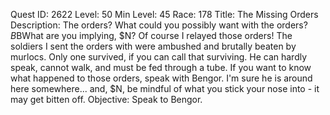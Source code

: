 Quest ID: 2622
Level: 50
Min Level: 45
Race: 178
Title: The Missing Orders
Description: The orders? What could you possibly want with the orders?$B$BWhat are you implying, $N? Of course I relayed those orders! The soldiers I sent the orders with were ambushed and brutally beaten by murlocs. Only one survived, if you can call that surviving. He can hardly speak, cannot walk, and must be fed through a tube. If you want to know what happened to those orders, speak with Bengor. I'm sure he is around here somewhere... and, $N, be mindful of what you stick your nose into - it may get bitten off.
Objective: Speak to Bengor.

